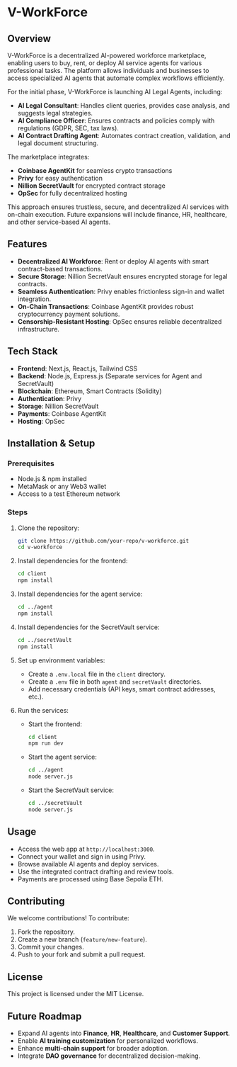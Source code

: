 # V-WorkForce

## Overview
V-WorkForce is a decentralized AI-powered workforce marketplace, enabling users to buy, rent, or deploy AI service agents for various professional tasks. The platform allows individuals and businesses to access specialized AI agents that automate complex workflows efficiently.

For the initial phase, V-WorkForce is launching AI Legal Agents, including:
- **AI Legal Consultant**: Handles client queries, provides case analysis, and suggests legal strategies.
- **AI Compliance Officer**: Ensures contracts and policies comply with regulations (GDPR, SEC, tax laws).
- **AI Contract Drafting Agent**: Automates contract creation, validation, and legal document structuring.

The marketplace integrates:
- **Coinbase AgentKit** for seamless crypto transactions
- **Privy** for easy authentication
- **Nillion SecretVault** for encrypted contract storage
- **OpSec** for fully decentralized hosting

This approach ensures trustless, secure, and decentralized AI services with on-chain execution. Future expansions will include finance, HR, healthcare, and other service-based AI agents.

## Features
- **Decentralized AI Workforce**: Rent or deploy AI agents with smart contract-based transactions.
- **Secure Storage**: Nillion SecretVault ensures encrypted storage for legal contracts.
- **Seamless Authentication**: Privy enables frictionless sign-in and wallet integration.
- **On-Chain Transactions**: Coinbase AgentKit provides robust cryptocurrency payment solutions.
- **Censorship-Resistant Hosting**: OpSec ensures reliable decentralized infrastructure.

## Tech Stack
- **Frontend**: Next.js, React.js, Tailwind CSS
- **Backend**: Node.js, Express.js (Separate services for Agent and SecretVault)
- **Blockchain**: Ethereum, Smart Contracts (Solidity)
- **Authentication**: Privy
- **Storage**: Nillion SecretVault
- **Payments**: Coinbase AgentKit
- **Hosting**: OpSec

## Installation & Setup
### Prerequisites
- Node.js & npm installed
- MetaMask or any Web3 wallet
- Access to a test Ethereum network

### Steps
1. Clone the repository:
   ```sh
   git clone https://github.com/your-repo/v-workforce.git
   cd v-workforce
   ```
2. Install dependencies for the frontend:
   ```sh
   cd client
   npm install
   ```
3. Install dependencies for the agent service:
   ```sh
   cd ../agent
   npm install
   ```
4. Install dependencies for the SecretVault service:
   ```sh
   cd ../secretVault
   npm install
   ```
5. Set up environment variables:
   - Create a `.env.local` file in the `client` directory.
   - Create a `.env` file in both `agent` and `secretVault` directories.
   - Add necessary credentials (API keys, smart contract addresses, etc.).

6. Run the services:
   - Start the frontend:
     ```sh
     cd client
     npm run dev
     ```
   - Start the agent service:
     ```sh
     cd ../agent
     node server.js
     ```
   - Start the SecretVault service:
     ```sh
     cd ../secretVault
     node server.js
     ```

## Usage
- Access the web app at `http://localhost:3000`.
- Connect your wallet and sign in using Privy.
- Browse available AI agents and deploy services.
- Use the integrated contract drafting and review tools.
- Payments are processed using Base Sepolia ETH.

## Contributing
We welcome contributions! To contribute:
1. Fork the repository.
2. Create a new branch (`feature/new-feature`).
3. Commit your changes.
4. Push to your fork and submit a pull request.

## License
This project is licensed under the MIT License.

## Future Roadmap
- Expand AI agents into **Finance**, **HR**, **Healthcare**, and **Customer Support**.
- Enable **AI training customization** for personalized workflows.
- Enhance **multi-chain support** for broader adoption.
- Integrate **DAO governance** for decentralized decision-making.


